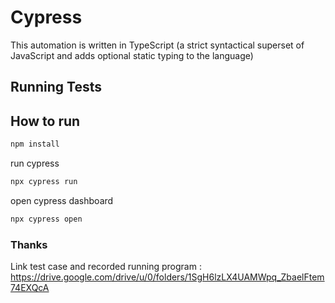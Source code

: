 # Cypress
This automation is written in TypeScript (a strict syntactical superset of JavaScript and adds optional static typing to the language)

## Running Tests

## How to run

```bash
npm install
```

run cypress
```bash
npx cypress run
```

open cypress dashboard
```bash
npx cypress open
```

### Thanks

Link test case and recorded running program : https://drive.google.com/drive/u/0/folders/1SgH6lzLX4UAMWpq_ZbaelFtem74EXQcA
